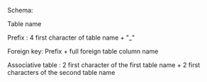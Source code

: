 Schema:

Table name

Prefix : 4 first character of table name + "_"

Foreign key: Prefix + full foreign table column name

Associative table : 2 first character of the first table name + 2 first characters of the second table name